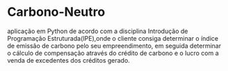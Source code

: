 # Carbono-Neutro
aplicação  em  Python de  acordo  com  a  disciplina  Introdução  de  Programação Estruturada(IPE),onde o   cliente consiga determinar o índice   de   emissão   de carbono pelo   seu empreendimento, em  seguida  determinar o  cálculo de  compensação através  do crédito de carbono e o lucro com a venda de excedentes dos créditos gerado.
